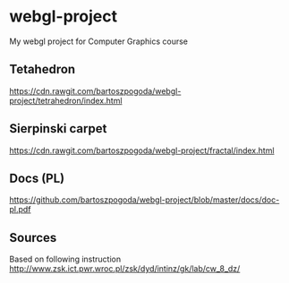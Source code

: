 # webgl-project
My webgl project for Computer Graphics course

## Tetahedron
https://cdn.rawgit.com/bartoszpogoda/webgl-project/tetrahedron/index.html

## Sierpinski carpet
https://cdn.rawgit.com/bartoszpogoda/webgl-project/fractal/index.html

## Docs (PL)
https://github.com/bartoszpogoda/webgl-project/blob/master/docs/doc-pl.pdf

## Sources
Based on following instruction http://www.zsk.ict.pwr.wroc.pl/zsk/dyd/intinz/gk/lab/cw_8_dz/
